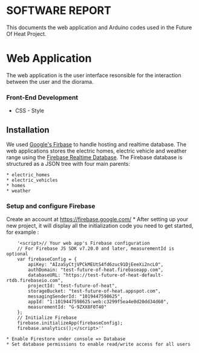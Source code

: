 # SOFTWARE REPORT

This documents the web application and Arduino codes used in the Future Of Heat Project.

# Web Application

The web application is the user interface resonsible for the interaction between the user and the diorama.

### Front-End Development

* CSS - Style

## Installation

 We used [Google's Firbase](https://firebase.google.com) to handle hosting and realtime database. The web applications stores the electric homes, electric vehicle and weather range
using the [Firebase Realtime Database](https://firebase.google.com/products/realtime-database). The Firebase database is structured as a JSON tree with four main parents:

    * electric_homes
    * electric_vehicles
    * homes
    * weather


### Setup and configure Firebase
Create an account at https://firebase.google.com/
    * After setting up your new project, it will display all the initialization code you need to get started, for example :

    
        '<script>// Your web app's Firebase configuration
        // For Firebase JS SDK v7.20.0 and later, measurementId is optional
        var firebaseConfig = {
            apiKey: "AIzaSyCtjVPCkMEUtS4fd6zuc91DjEeeXi2ncL0",
            authDomain: "test-future-of-heat.firebaseapp.com",
            databaseURL: "https://test-future-of-heat-default-rtdb.firebaseio.com",
            projectId: "test-future-of-heat",
            storageBucket: "test-future-of-heat.appspot.com",
            messagingSenderId: "1019447598625",
            appId: "1:1019447598625:web:c3299f5ea4e0d20dd34d60",
            measurementId: "G-9ZXX8F0T40"
        };
        // Initialize Firebase
        firebase.initializeApp(firebaseConfig);
        firebase.analytics();</script>''

    * Enable Firestore under console => Database
    * Set database permissions to enable read/write access for all users

